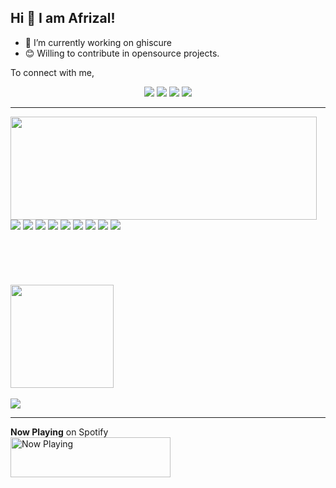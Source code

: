 ## Hi 👋 I am Afrizal!

- 🔭 I’m currently working on ghiscure
- 😊 Willing to contribute in opensource projects.

To connect with me,

<div align = "center">
 
[<img src="https://img.shields.io/badge/twitter-%231DA1F2.svg?&style=for-the-badge&logo=twitter&logoColor=white" />](https://twitter.com/afrizaloky) 
[<img src="https://img.shields.io/badge/medium-%2312100E.svg?&style=for-the-badge&logo=medium&logoColor=white" />](https://medium.com/@afrizaloky)
[<img src="https://img.shields.io/badge/portfolio-web-%23.svg?&style=for-the-badge&logo=&logoColor=white%22"/>](https://afrizaloky.github.io/)
[<img src="https://img.shields.io/badge/linkedin-%230077B5.svg?&style=for-the-badge&logo=linkedin&logoColor=white"/>](https://www.linkedin.com/in/afrizaloky)
<!-- ![Visits Badge](https://badges.pufler.dev/visits/afrizaloky/afrizaloky?style=for-the-badge ) -->

</div>

---

<div>
  <img align="left" width="490" height="165" src="https://github-readme-stats.vercel.app/api?username=afrizaloky&show_icons=true&hide_border=false&line_height=20&icon_color=1b93c9&show_owner=true"/>
  <div>
    <img src="https://img.shields.io/badge/-Github-181717?style=flat-square&logo=GitHub&logoColor=white"/>
    <img src="https://img.shields.io/badge/-Git-F44D27?style=flat-square&logo=Git&logoColor=white"/>
    <img src="https://img.shields.io/badge/-Apache-D22128?style=flat-square&logo=Apache&logoColor=white"/>
    <img src="https://img.shields.io/badge/-Debian-A80030?style=flat-square&logo=Debian&logoColor=white"/>
    <img src="https://img.shields.io/badge/-Google%20Cloud-4285F4?style=flat-square&logo=Google%20Cloud&logoColor=white"/>
    <img src="https://img.shields.io/badge/-python-%2314354C?&style=flat-square&logo=python&logoColor=white"/> 
    <img src="https://img.shields.io/badge/-c++-%2300599C?&style=flat-square&logo=c%2B%2B&ogoColor=white"/> 
    <img src="https://img.shields.io/badge/-AWS-%23FF9900?&style=flat-square&logo=amazon-aws&logoColor=white"/> 
    <img src="https://img.shields.io/badge/-heroku-%23430098?&style=flat-square&logo=heroku&logoColor=white"/> 
  </div>
<br/>
<br/>
<br/>
<br/>
<br/>
</div>
<div>
  <img algin="left" height="165" src="https://github-readme-stats.vercel.app/api/top-langs/?username=afrizaloky&hide=css,html&show_icons=true&icon_color=1b93c9&show_owner=true"/>
  <br>
  <br>
  <div>
   <img src="https://komarev.com/ghpvc/?username=afrizaloky">
  </div>
  
</div>

---

**Now Playing** on Spotify
<br>
<a href="https://ghiscure.vercel.app/api/now-playing">
    <img src="https://ghiscure.vercel.app/api/now-playing" width="256" height="64" alt="Now Playing">
</a>

<!--
- 🔭 I’m currently working on ...
- 🌱 I’m currently learning ...
- 👯 I’m looking to collaborate on ...
- 🤔 I’m looking for help with ...
- 💬 Ask me about ...
- 📫 How to reach me: ...
- 😄 Pronouns: ...
- ⚡ Fun fact: ...
-->
